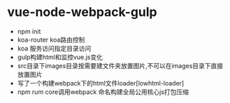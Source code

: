 # vue-node-webpack-gulp

- npm init
- koa-router koa路由控制
- koa 服务访问指定目录访问
- gulp构建html和监控vue.js变化
- src目录下images目录按需要建文件夹放置图片,不可以在images目录下直接放置图片
- 写了一个构建webpack下的html文件loader[lowhtml-loader]
- npm rum core调用webpack 命名构建全局公用核心js打包压缩